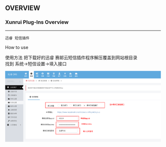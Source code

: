 ## OVERVIEW

### Xunrui Plug-Ins Overview

------
	迅睿 短信插件
How to use

使用方法
    把下载好的迅睿 赛邮云短信插件程序解压覆盖到网站根目录     
    找到 系统->短信设置->填入接口

    
![Submail](./markdown/1.png)

